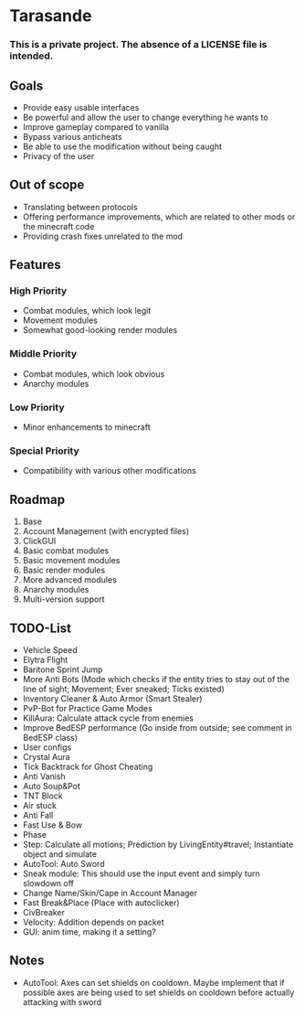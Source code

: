 # Tarasande
### This is a private project. The absence of a LICENSE file is intended.

## Goals
- Provide easy usable interfaces
- Be powerful and allow the user to change everything he wants to
- Improve gameplay compared to vanilla
- Bypass various anticheats
- Be able to use the modification without being caught
- Privacy of the user

## Out of scope
- Translating between protocols
- Offering performance improvements, which are related to other mods or the minecraft code
- Providing crash fixes unrelated to the mod

## Features
### High Priority
- Combat modules, which look legit
- Movement modules
- Somewhat good-looking render modules
### Middle Priority
- Combat modules, which look obvious
- Anarchy modules
### Low Priority
- Minor enhancements to minecraft
### Special Priority
- Compatibility with various other modifications

## Roadmap
1. Base
2. Account Management (with encrypted files)
3. ClickGUI
4. Basic combat modules
5. Basic movement modules
6. Basic render modules
7. More advanced modules
8. Anarchy modules
9. Multi-version support

## TODO-List
- Vehicle Speed
- Elytra Flight
- Baritone Sprint Jump
- More Anti Bots (Mode which checks if the entity tries to stay out of the line of sight; Movement; Ever sneaked; Ticks
  existed)
- Inventory Cleaner & Auto Armor (Smart Stealer)
- PvP-Bot for Practice Game Modes
- KillAura: Calculate attack cycle from enemies
- Improve BedESP performance (Go inside from outside; see comment in BedESP class)
- User configs
- Crystal Aura
- Tick Backtrack for Ghost Cheating
- Anti Vanish
- Auto Soup&Pot
- TNT Block
- Air stuck
- Anti Fall
- Fast Use & Bow
- Phase
- Step: Calculate all motions; Prediction by LivingEntity#travel; Instantiate object and simulate
- AutoTool: Auto Sword
- Sneak module: This should use the input event and simply turn slowdown off
- Change Name/Skin/Cape in Account Manager
- Fast Break&Place (Place with autoclicker)
- CivBreaker
- Velocity: Addition depends on packet
- GUI: anim time, making it a setting?

## Notes
- AutoTool: Axes can set shields on cooldown. Maybe implement that if possible axes are being used to set shields on cooldown before actually attacking with sword
